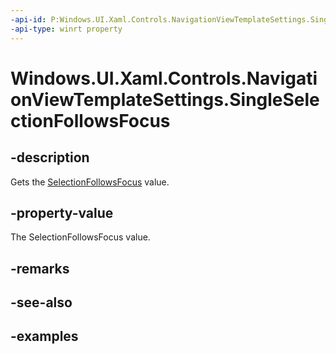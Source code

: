 ```yaml
---
-api-id: P:Windows.UI.Xaml.Controls.NavigationViewTemplateSettings.SingleSelectionFollowsFocus
-api-type: winrt property
---
```


<!-- Property syntax.
public bool SingleSelectionFollowsFocus { get; }
-->

# Windows.UI.Xaml.Controls.NavigationViewTemplateSettings.SingleSelectionFollowsFocus

## -description

Gets the [SelectionFollowsFocus](navigationview_selectionfollowsfocus.md) value.

## -property-value

The SelectionFollowsFocus value.

## -remarks

## -see-also

## -examples

